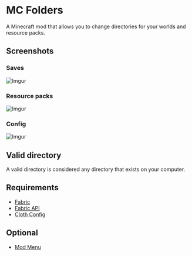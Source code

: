 # MC Folders

A Minecraft mod that allows you to change directories for your worlds and resource packs.

## Screenshots

### Saves

![Imgur](https://imgur.com/Xyh02t5.jpg)

### Resource packs

![Imgur](https://imgur.com/cn7tdZD.jpg)

### Config

![Imgur](https://imgur.com/9vjzn6C.jpg)

## Valid directory

A valid directory is considered any directory that exists on your computer.

## Requirements

- [Fabric](https://fabricmc.net/use/ "Fabric")
- [Fabric API](https://www.curseforge.com/minecraft/mc-mods/fabric-api "Fabric API")
- [Cloth Config](https://www.curseforge.com/minecraft/mc-mods/cloth-config "Cloth Config")

## Optional

- [Mod Menu](https://www.curseforge.com/minecraft/mc-mods/modmenu "Mod Menu")
